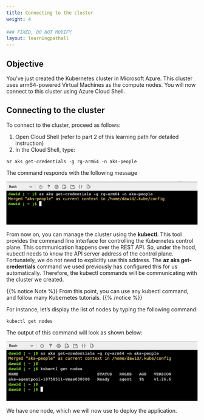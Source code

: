 ```yaml
---
title: Connecting to the cluster
weight: 4

### FIXED, DO NOT MODIFY
layout: learningpathall
---
```


## Objective
You’ve just created the Kubernetes cluster in Microsoft Azure. This cluster uses arm64-powered Virtual Machines as the compute nodes. You will now connect to this cluster using Azure Cloud Shell. 

## Connecting to the cluster
To connect to the cluster, proceed as follows:
1.	Open Cloud Shell (refer to part 2 of this learning path for detailed instruction)
2.	In the Cloud Shell, type:

```console
az aks get-credentials -g rg-arm64 -n aks-people
```

The command responds with the following message

![AKS#left](figures/09.png)

From now on, you can manage the cluster using the **kubectl**. This tool provides the command line interface for controlling the Kubernetes control plane. This communication happens over the REST API. So, under the hood, kubectl needs to know the API server address of the control plane. Fortunately, we do not need to explicitly use this address. The **az aks get-credentials** command we used previously has configured this for us automatically. Therefore, the kubectl commands will be communicating with the cluster we created. 

{{% notice Note %}} From this point, you can use any kubectl command, and follow many Kubernetes tutorials. {{% /notice %}}

For instance, let’s display the list of nodes by typing the following command: 

```console
kubectl get nodes
```

The output of this command will look as shown below:

![AKS#left](figures/10.png)

We have one node, which we will now use to deploy the application.